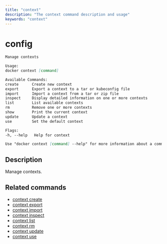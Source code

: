 ```yaml
---
title: "context"
description: "The context command description and usage"
keywords: "context"
---
```


# config

```markdown
Manage contexts

Usage:
docker context [command]

Available Commands:
create      Create new context
export      Export a context to a tar or kubeconfig file
import      Import a context from a tar or zip file
inspect     Display detailed information on one or more contexts
list        List available contexts
rm          Remove one or more contexts
show        Print the current context
update      Update a context
use         Set the default context

Flags:
-h, --help   Help for context

Use "docker context [command] --help" for more information about a command.
```

## Description

Manage contexts.

## Related commands

* [context create](context_create.md)
* [context export](context_export.md)
* [context import](context_import.md)
* [context inspect](context_inspect.md)
* [context list](context_ls.md)
* [context rm](context_rm.md)
* [context update](context_update.md)
* [context use](context_use.md)
